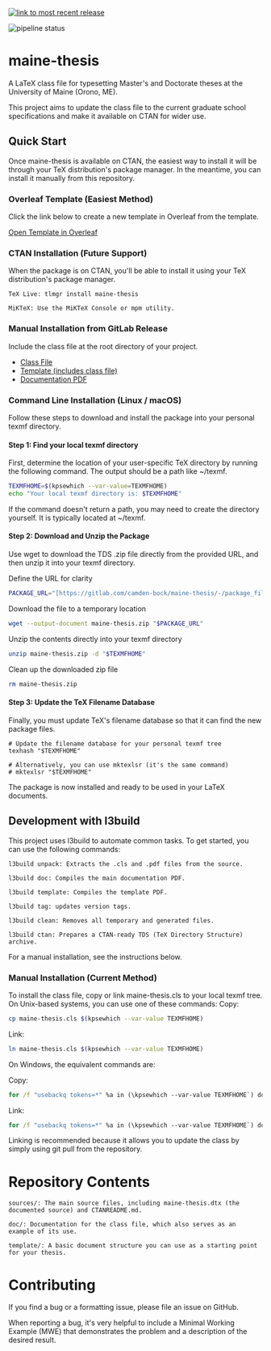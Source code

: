 [![link to most recent release](https://gitlab.com/camden-bock/maine-thesis/-/badges/release.svg)](https://gitlab.com/camden-bock/maine-thesis/-/releases)

![pipeline status](https://gitlab.com/camden-bock/maine-thesis/badges/master/pipeline.svg?ignore_skipped=true)


# maine-thesis

A LaTeX class file for typesetting Master's and Doctorate theses at the University of Maine (Orono, ME).

This project aims to update the class file to the current graduate school specifications and make it available on CTAN
for wider use.

## Quick Start

Once maine-thesis is available on CTAN, the easiest way to install it will be through your TeX distribution's package
manager. In the meantime, you can install it manually from this repository.

### Overleaf Template (Easiest Method)

Click the link below to create a new template in Overleaf from the template.

[Open Template in Overleaf](https://www.overleaf.com/docs?snip_uri=https%3A%2F%2Fgitlab.com%2Fapi%2Fv4%2Fprojects%2F72873936%2Fpackages%2Fgeneric%2Fmaine-thesis%2Flatest%2Fmaine-thesis-template.zip&engine=lualatex)

### CTAN Installation (Future Support)

When the package is on CTAN, you'll be able to install it using your TeX distribution's package manager.

    TeX Live: tlmgr install maine-thesis

    MiKTeX: Use the MiKTeX Console or mpm utility.

### Manual Installation from GitLab Release

Include the class file at the root directory of your project.

- [Class File](https://gitlab.com/api/v4/projects/72873936/packages/generic/maine-thesis/latest/maine-thesis.cls)
- [Template (includes class file)](https://gitlab.com/api/v4/projects/72873936/packages/generic/maine-thesis/latest/maine-thesis-template.zip)
- [Documentation PDF](https://gitlab.com/api/v4/projects/72873936/packages/generic/maine-thesis/latest/maine-thesis.pdf)

### Command Line Installation (Linux / macOS)

Follow these steps to download and install the package into your personal texmf directory.
#### Step 1: Find your local texmf directory

First, determine the location of your user-specific TeX directory by running the following command. The output should be a path like ~/texmf.

```bash
TEXMFHOME=$(kpsewhich --var-value=TEXMFHOME)
echo "Your local texmf directory is: $TEXMFHOME"
```

If the command doesn't return a path, you may need to create the directory yourself. It is typically located at ~/texmf.

#### Step 2: Download and Unzip the Package

Use wget to download the TDS .zip file directly from the provided URL, and then unzip it into your texmf directory.

Define the URL for clarity
```bash
PACKAGE_URL="[https://gitlab.com/camden-bock/maine-thesis/-/package_files/226178653/download](https://gitlab.com/camden-bock/maine-thesis/-/package_files/226178653/download)"
```

Download the file to a temporary location
```bash
wget --output-document maine-thesis.zip "$PACKAGE_URL"
```

Unzip the contents directly into your texmf directory
```bash
unzip maine-thesis.zip -d "$TEXMFHOME"
```

Clean up the downloaded zip file
```bash
rm maine-thesis.zip
```

#### Step 3: Update the TeX Filename Database

Finally, you must update TeX's filename database so that it can find the new package files.
```
# Update the filename database for your personal texmf tree
texhash "$TEXMFHOME"

# Alternatively, you can use mktexlsr (it's the same command)
# mktexlsr "$TEXMFHOME"
```
The package is now installed and ready to be used in your LaTeX documents.

## Development with l3build

This project uses l3build to automate common tasks. To get started, you can use the following commands:

    l3build unpack: Extracts the .cls and .pdf files from the source.

    l3build doc: Compiles the main documentation PDF.

    l3build template: Compiles the template PDF.

    l3build tag: updates version tags.

    l3build clean: Removes all temporary and generated files.

    l3build ctan: Prepares a CTAN-ready TDS (TeX Directory Structure) archive.

For a manual installation, see the instructions below.

### Manual Installation (Current Method)

To install the class file, copy or link maine-thesis.cls to your local texmf tree. On Unix-based systems, you can use
one of these commands:
Copy:

```bash
cp maine-thesis.cls $(kpsewhich --var-value TEXMFHOME)
```

Link:

```bash
ln maine-thesis.cls $(kpsewhich --var-value TEXMFHOME)
```

On Windows, the equivalent commands are:

Copy:

```cmd
for /f "usebackq tokens=*" %a in (\kpsewhich --var-value TEXMFHOME`) do copy maine-thesis.cls %a`
```

Link:

```cmd
for /f "usebackq tokens=*" %a in (\kpsewhich --var-value TEXMFHOME`) do mklink %a maine-thesis.cls`
```

Linking is recommended because it allows you to update the class by simply using git pull from the repository.

# Repository Contents

    sources/: The main source files, including maine-thesis.dtx (the documented source) and CTANREADME.md.

    doc/: Documentation for the class file, which also serves as an example of its use.

    template/: A basic document structure you can use as a starting point for your thesis.

# Contributing

If you find a bug or a formatting issue, please file an issue on GitHub.

When reporting a bug, it's very helpful to include a Minimal Working Example (MWE) that demonstrates the problem and a
description of the desired result.